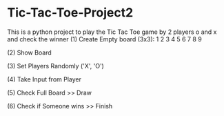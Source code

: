 # Tic-Tac-Toe-Project2
This is a python project to play the Tic Tac Toe game by 2 players o and x and check the winner
(1) Create Empty board (3x3):
  1 2 3
  4 5 6
  7 8 9

(2) Show Board

(3) Set Players Randomly ('X', 'O')

(4) Take Input from Player

(5) Check Full Board >> Draw

(6) Check if Someone wins >> Finish
